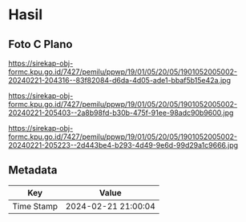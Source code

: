 # Hasil

## Foto C Plano

https://sirekap-obj-formc.kpu.go.id/7427/pemilu/ppwp/19/01/05/20/05/1901052005002-20240221-204316--83f82084-d6da-4d05-ade1-bbaf5b15e42a.jpg

https://sirekap-obj-formc.kpu.go.id/7427/pemilu/ppwp/19/01/05/20/05/1901052005002-20240221-205403--2a8b98fd-b30b-475f-91ee-98adc90b9600.jpg

https://sirekap-obj-formc.kpu.go.id/7427/pemilu/ppwp/19/01/05/20/05/1901052005002-20240221-205223--2d443be4-b293-4d49-9e6d-99d29a1c9666.jpg


## Metadata

| Key        | Value               |
| ---------- | ------------------- |
| Time Stamp | 2024-02-21 21:00:04 |



